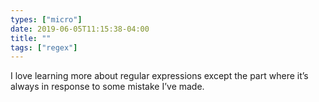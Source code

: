 ```yaml
---
types: ["micro"]
date: 2019-06-05T11:15:38-04:00
title: ""
tags: ["regex"]
---
```

I love learning more about regular expressions except the part where it’s always in response to some mistake I’ve made.
